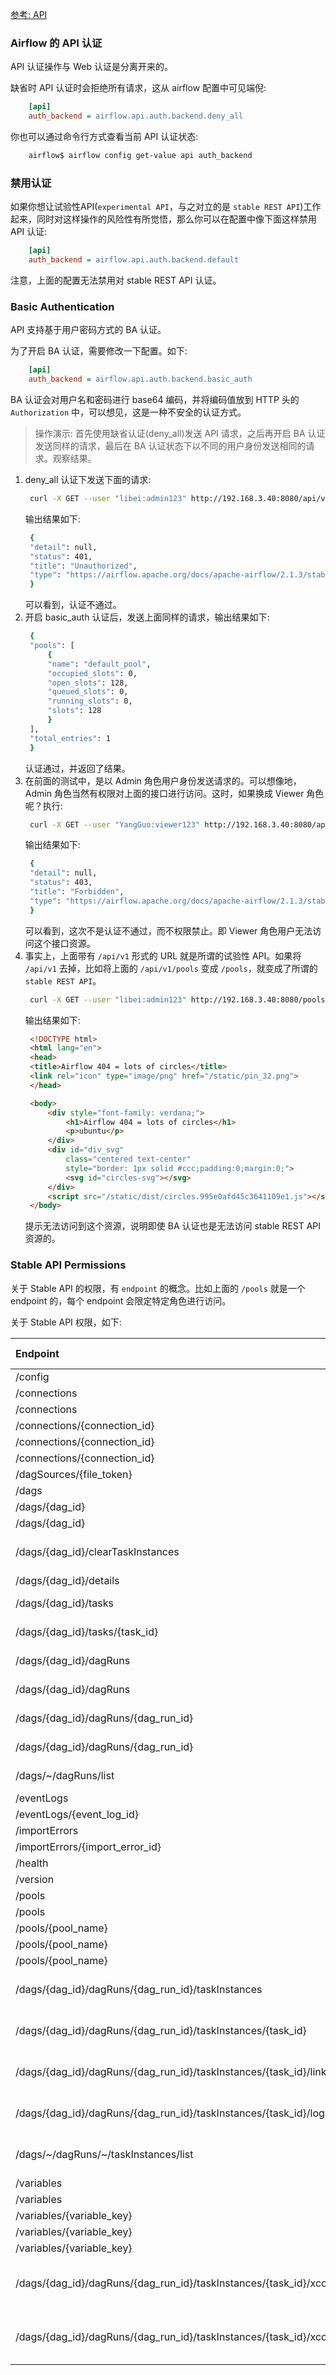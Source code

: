 
[参考: API](https://airflow.apache.org/docs/apache-airflow/2.0.2/security/api.html)

### Airflow 的 API 认证

API 认证操作与 Web 认证是分离开来的。

缺省时 API 认证时会拒绝所有请求，这从 airflow 配置中可见端倪:
```cfg
    [api]
    auth_backend = airflow.api.auth.backend.deny_all
```

你也可以通过命令行方式查看当前 API 认证状态:
```sh
    airflow$ airflow config get-value api auth_backend
```

### 禁用认证

如果你想让试验性API(`experimental API`，与之对立的是 `stable REST API`)工作起来，同时对这样操作的风险性有所觉悟，那么你可以在配置中像下面这样禁用 API 认证:
```cfg
    [api]
    auth_backend = airflow.api.auth.backend.default
```
注意，上面的配置无法禁用对 stable REST API 认证。


### Basic Authentication

API 支持基于用户密码方式的 BA 认证。

为了开启 BA 认证，需要修改一下配置。如下:
```cfg
    [api]
    auth_backend = airflow.api.auth.backend.basic_auth
```
BA 认证会对用户名和密码进行 base64 编码，并将编码值放到 HTTP 头的 `Authorization` 中，可以想见，这是一种不安全的认证方式。

> 操作演示: 首先使用缺省认证(deny_all)发送 API 请求，之后再开启 BA 认证发送同样的请求，最后在 BA 认证状态下以不同的用户身份发送相同的请求。观察结果。
1. deny_all 认证下发送下面的请求:
   ```sh
    curl -X GET --user "libei:admin123" http://192.168.3.40:8080/api/v1/pools
   ```
   输出结果如下:
   ```sh
    {
    "detail": null,
    "status": 401,
    "title": "Unauthorized",
    "type": "https://airflow.apache.org/docs/apache-airflow/2.1.3/stable-rest-api-ref.html#section/Errors/Unauthenticated"
    }
   ```
   可以看到，认证不通过。
2. 开启 basic_auth 认证后，发送上面同样的请求，输出结果如下:
   ```sh
    {
    "pools": [
        {
        "name": "default_pool",
        "occupied_slots": 0,
        "open_slots": 128,
        "queued_slots": 0,
        "running_slots": 0,
        "slots": 128
        }
    ],
    "total_entries": 1
    }
   ```
   认证通过，并返回了结果。
3. 在前面的测试中，是以 Admin 角色用户身份发送请求的。可以想像地，Admin 角色当然有权限对上面的接口进行访问。这时，如果换成 Viewer 角色呢？执行:
   ```sh
    curl -X GET --user "YangGuo:viewer123" http://192.168.3.40:8080/api/v1/pools
   ```
   输出结果如下:
   ```sh
    {                                                                                                                        
    "detail": null,                                                                                                        
    "status": 403,                                                                                                         
    "title": "Forbidden",                                                                                                  
    "type": "https://airflow.apache.org/docs/apache-airflow/2.1.3/stable-rest-api-ref.html#section/Errors/PermissionDenied"
    }                                                                                                                        
   ```
   可以看到，这次不是认证不通过，而不权限禁止。即 Viewer 角色用户无法访问这个接口资源。
4. 事实上，上面带有 `/api/v1` 形式的 URL 就是所谓的试验性 API。如果将 `/api/v1` 去掉，比如将上面的 `/api/v1/pools` 变成 `/pools`，就变成了所谓的 `stable REST API`。
   ```sh
    curl -X GET --user "libei:admin123" http://192.168.3.40:8080/pools
   ```
   输出结果如下:
   ```html
    <!DOCTYPE html>
    <html lang="en">
    <head>
    <title>Airflow 404 = lots of circles</title>
    <link rel="icon" type="image/png" href="/static/pin_32.png">
    </head>

    <body>
        <div style="font-family: verdana;">
            <h1>Airflow 404 = lots of circles</h1>
            <p>ubuntu</p>
        </div>
        <div id="div_svg"
            class="centered text-center"
            style="border: 1px solid #ccc;padding:0;margin:0;">
            <svg id="circles-svg"></svg>
        </div>
        <script src="/static/dist/circles.995e0afd45c3641109e1.js"></script>
    </body>
   ```
   提示无法访问到这个资源，说明即使 BA 认证也是无法访问 stable REST API 资源的。

### Stable API Permissions

关于 Stable API 的权限，有 `endpoint` 的概念。比如上面的 `/pools` 就是一个 endpoint 的，每个 endpoint 会限定特定角色进行访问。

关于 Stable API 权限，如下:

| Endpoint | Method | Permissions | Minimum Role |
|:---------|:-------|:------------|:-------------|
| /config  | GET | Configurations.can_read | Op |
| /connections | GET | Connections.can_read | Op |
| /connections | POST | Connections.can_create | Op |
| /connections/{connection_id} | DELETE | Connections.can_delete | Op |
| /connections/{connection_id} | PATCH | Connections.can_edit | Op |
| /connections/{connection_id} | GET | Connections.can_read | Op |
| /dagSources/{file_token} | GET | DAG Code.can_read | Viewer |
| /dags | GET | DAGs.can_read | Viewer |
| /dags/{dag_id} | GET | DAGs.can_read | Viewer |
| /dags/{dag_id} | PATCH | DAGs.can_edit | User |
| /dags/{dag_id}/clearTaskInstances | POST | DAGs.can_read, DAG Runs.can_read, Task Instances.can_edit | User |
| /dags/{dag_id}/details | GET | DAGs.can_read | Viewer |
| /dags/{dag_id}/tasks | GET | DAGs.can_read, Task Instances.can_read | Viewer |
| /dags/{dag_id}/tasks/{task_id} | GET | DAGs.can_read, Task Instances.can_read | Viewer |
| /dags/{dag_id}/dagRuns | GET | DAGs.can_read, DAG Runs.can_read | Viewer |
| /dags/{dag_id}/dagRuns | POST | DAGs.can_edit, DAG Runs.can_create | User | 
| /dags/{dag_id}/dagRuns/{dag_run_id} | DELETE | DAGs.can_read, DAG Runs.can_delete | User | 
| /dags/{dag_id}/dagRuns/{dag_run_id} | GET | DAGs.can_read, DAG Runs.can_read | Viewer |
| /dags/~/dagRuns/list | POST | DAGs.can_read, DAG Runs.can_read | Viewer |
| /eventLogs | GET | Audit Logs.can_read | Viewer |
| /eventLogs/{event_log_id} | GET | Audit Logs.can_read | Viewer |
| /importErrors | GET | ImportError.can_read | Viewer |
| /importErrors/{import_error_id} | GET | ImportError.can_read | Viewer |
| /health | GET | None | Public |
| /version | GET | None | Public |
| /pools | GET | Pool.can_read | Op |
| /pools | POST | Pool.can_create | Op |
| /pools/{pool_name} | DELETE | Pool.can_delete | Op |
| /pools/{pool_name} | GET | Pool.can_read | Op |
| /pools/{pool_name} | PATCH | Pool.can_edit | Op |
| /dags/{dag_id}/dagRuns/{dag_run_id}/taskInstances | GET| DAGs.can_read, DAG Runs.can_read, Task Instances.can_read | Viewer |
| /dags/{dag_id}/dagRuns/{dag_run_id}/taskInstances/{task_id} | GET | DAGs.can_read, DAG Runs.can_read, Task Instances.can_read | Viewer |
| /dags/{dag_id}/dagRuns/{dag_run_id}/taskInstances/{task_id}/links | GET | DAGs.can_read, DAG Runs.can_read, Task Instances.can_read | Viewer |
| /dags/{dag_id}/dagRuns/{dag_run_id}/taskInstances/{task_id}/logs/{task_try_number} | GET | DAGs.can_read, DAG Runs.can_read, Task Instances.can_read | Viewer |
| /dags/~/dagRuns/~/taskInstances/list | POST | DAGs.can_read, DAG Runs.can_read, Task Instances.can_read | Viewer |
| /variables | GET | Variables.can_read | Op |
| /variables | POST | Variables.can_create | Op |
| /variables/{variable_key} | DELETE | Variables.can_delete | Op |
| /variables/{variable_key} | GET | Variables.can_read | Op |
| /variables/{variable_key} | PATCH | Variables.can_edit | Op |
| /dags/{dag_id}/dagRuns/{dag_run_id}/taskInstances/{task_id}/xcomEntries | GET | DAGs.can_read, DAG Runs.can_read, Task Instances.can_read, XComs.can_read | Viewer |
| /dags/{dag_id}/dagRuns/{dag_run_id}/taskInstances/{task_id}/xcomEntries/{xcom_key} | GET | DAGs.can_read, DAG Runs.can_read, Task Instances.can_read, XComs.can_read | Viewer |
